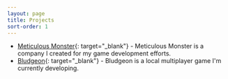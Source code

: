 ```yaml
---
layout: page
title: Projects
sort-order: 1
---
```


- [Meticulous Monster](https://meticulousmonster.com/){: target="_blank"} - Meticulous Monster is a company I created for my game development efforts.
- [Bludgeon](https://meticulousmonster.com/bludgeon){: target="_blank"} - Bludgeon is a local multiplayer game I'm currently developing.
